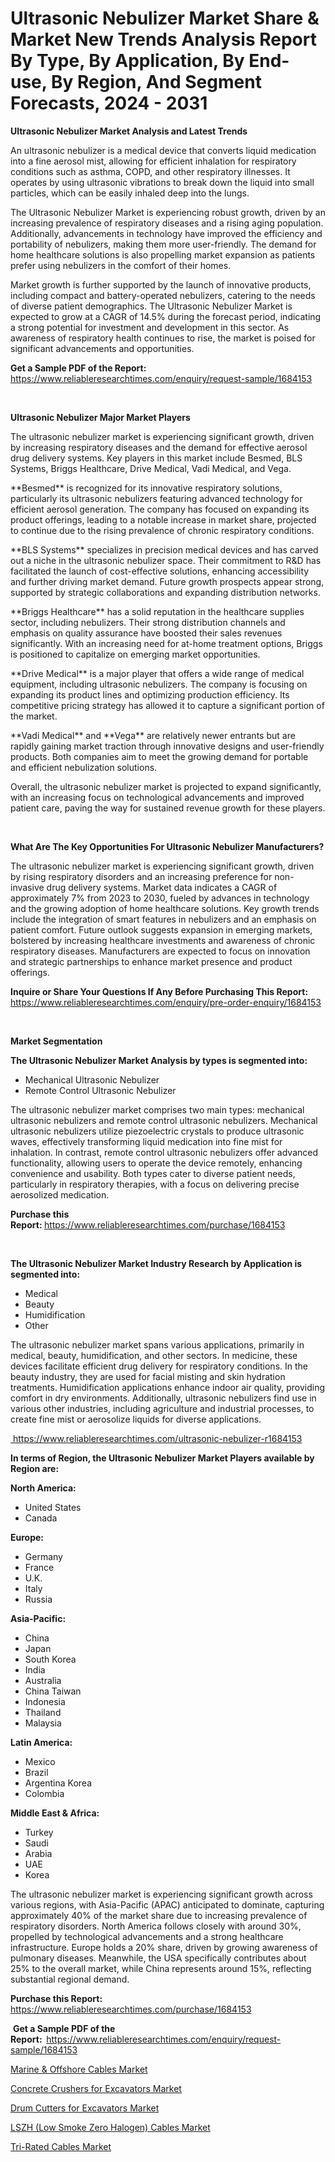<p><h1>Ultrasonic Nebulizer Market Share & Market New Trends Analysis Report By Type, By Application, By End-use, By Region, And Segment Forecasts, 2024 - 2031</h1></p><p><strong>Ultrasonic Nebulizer Market Analysis and Latest Trends</strong></p>
<p><p>An ultrasonic nebulizer is a medical device that converts liquid medication into a fine aerosol mist, allowing for efficient inhalation for respiratory conditions such as asthma, COPD, and other respiratory illnesses. It operates by using ultrasonic vibrations to break down the liquid into small particles, which can be easily inhaled deep into the lungs.</p><p>The Ultrasonic Nebulizer Market is experiencing robust growth, driven by an increasing prevalence of respiratory diseases and a rising aging population. Additionally, advancements in technology have improved the efficiency and portability of nebulizers, making them more user-friendly. The demand for home healthcare solutions is also propelling market expansion as patients prefer using nebulizers in the comfort of their homes.</p><p>Market growth is further supported by the launch of innovative products, including compact and battery-operated nebulizers, catering to the needs of diverse patient demographics. The Ultrasonic Nebulizer Market is expected to grow at a CAGR of 14.5% during the forecast period, indicating a strong potential for investment and development in this sector. As awareness of respiratory health continues to rise, the market is poised for significant advancements and opportunities.</p></p>
<p><strong>Get a Sample PDF of the Report:&nbsp;</strong> <a href="https://www.reliableresearchtimes.com/enquiry/request-sample/1684153?utm_campaign=1572&utm_medium=2&utm_source=Github&utm_content=ia&utm_term=15102024&utm_id=ultrasonic-nebulizer">https://www.reliableresearchtimes.com/enquiry/request-sample/1684153</a></p>
<p>&nbsp;</p>
<p><strong>Ultrasonic Nebulizer Major Market Players</strong></p>
<p><p>The ultrasonic nebulizer market is experiencing significant growth, driven by increasing respiratory diseases and the demand for effective aerosol drug delivery systems. Key players in this market include Besmed, BLS Systems, Briggs Healthcare, Drive Medical, Vadi Medical, and Vega.</p><p>**Besmed** is recognized for its innovative respiratory solutions, particularly its ultrasonic nebulizers featuring advanced technology for efficient aerosol generation. The company has focused on expanding its product offerings, leading to a notable increase in market share, projected to continue due to the rising prevalence of chronic respiratory conditions.</p><p>**BLS Systems** specializes in precision medical devices and has carved out a niche in the ultrasonic nebulizer space. Their commitment to R&D has facilitated the launch of cost-effective solutions, enhancing accessibility and further driving market demand. Future growth prospects appear strong, supported by strategic collaborations and expanding distribution networks.</p><p>**Briggs Healthcare** has a solid reputation in the healthcare supplies sector, including nebulizers. Their strong distribution channels and emphasis on quality assurance have boosted their sales revenues significantly. With an increasing need for at-home treatment options, Briggs is positioned to capitalize on emerging market opportunities.</p><p>**Drive Medical** is a major player that offers a wide range of medical equipment, including ultrasonic nebulizers. The company is focusing on expanding its product lines and optimizing production efficiency. Its competitive pricing strategy has allowed it to capture a significant portion of the market.</p><p>**Vadi Medical** and **Vega** are relatively newer entrants but are rapidly gaining market traction through innovative designs and user-friendly products. Both companies aim to meet the growing demand for portable and efficient nebulization solutions.</p><p>Overall, the ultrasonic nebulizer market is projected to expand significantly, with an increasing focus on technological advancements and improved patient care, paving the way for sustained revenue growth for these players.</p></p>
<p>&nbsp;</p>
<p><strong>What Are The Key Opportunities For Ultrasonic Nebulizer Manufacturers?</strong></p>
<p><p>The ultrasonic nebulizer market is experiencing significant growth, driven by rising respiratory disorders and an increasing preference for non-invasive drug delivery systems. Market data indicates a CAGR of approximately 7% from 2023 to 2030, fueled by advances in technology and the growing adoption of home healthcare solutions. Key growth trends include the integration of smart features in nebulizers and an emphasis on patient comfort. Future outlook suggests expansion in emerging markets, bolstered by increasing healthcare investments and awareness of chronic respiratory diseases. Manufacturers are expected to focus on innovation and strategic partnerships to enhance market presence and product offerings.</p></p>
<p><strong>Inquire or Share Your Questions If Any Before Purchasing This Report:</strong> <a href="https://www.reliableresearchtimes.com/enquiry/pre-order-enquiry/1684153?utm_campaign=1572&utm_medium=2&utm_source=Github&utm_content=ia&utm_term=15102024&utm_id=ultrasonic-nebulizer">https://www.reliableresearchtimes.com/enquiry/pre-order-enquiry/1684153</a></p>
<p>&nbsp;</p>
<p><strong>Market Segmentation</strong></p>
<p><strong>The Ultrasonic Nebulizer Market Analysis by types is segmented into:</strong></p>
<p><ul><li>Mechanical Ultrasonic Nebulizer</li><li>Remote Control Ultrasonic Nebulizer</li></ul></p>
<p><p>The ultrasonic nebulizer market comprises two main types: mechanical ultrasonic nebulizers and remote control ultrasonic nebulizers. Mechanical ultrasonic nebulizers utilize piezoelectric crystals to produce ultrasonic waves, effectively transforming liquid medication into fine mist for inhalation. In contrast, remote control ultrasonic nebulizers offer advanced functionality, allowing users to operate the device remotely, enhancing convenience and usability. Both types cater to diverse patient needs, particularly in respiratory therapies, with a focus on delivering precise aerosolized medication.</p></p>
<p><strong>Purchase this Report:&nbsp;</strong><a href="https://www.reliableresearchtimes.com/purchase/1684153?utm_campaign=1572&utm_medium=2&utm_source=Github&utm_content=ia&utm_term=15102024&utm_id=ultrasonic-nebulizer">https://www.reliableresearchtimes.com/purchase/1684153</a></p>
<p>&nbsp;</p>
<p><strong>The Ultrasonic Nebulizer Market Industry Research by Application is segmented into:</strong></p>
<p><ul><li>Medical</li><li>Beauty</li><li>Humidification</li><li>Other</li></ul></p>
<p><p>The ultrasonic nebulizer market spans various applications, primarily in medical, beauty, humidification, and other sectors. In medicine, these devices facilitate efficient drug delivery for respiratory conditions. In the beauty industry, they are used for facial misting and skin hydration treatments. Humidification applications enhance indoor air quality, providing comfort in dry environments. Additionally, ultrasonic nebulizers find use in various other industries, including agriculture and industrial processes, to create fine mist or aerosolize liquids for diverse applications.</p></p>
<p><a href="https://www.reliableresearchtimes.com/ultrasonic-nebulizer-r1684153?utm_campaign=1572&utm_medium=2&utm_source=Github&utm_content=ia&utm_term=15102024&utm_id=ultrasonic-nebulizer">&nbsp;https://www.reliableresearchtimes.com/ultrasonic-nebulizer-r1684153</a></p>
<p><strong>In terms of Region, the Ultrasonic Nebulizer Market Players available by Region are:</strong></p>
<p>
    <p> <strong> North America: </strong>
        <ul>
            <li>United States</li>
            <li>Canada</li>
        </ul>
        </p> 
    <p> <strong> Europe: </strong>
        <ul>
            <li>Germany</li>
            <li>France</li>
            <li>U.K.</li>
            <li>Italy</li>
            <li>Russia</li>
        </ul>
        </p> 
    <p> <strong> Asia-Pacific: </strong>
        <ul>
            <li>China</li>
            <li>Japan</li>
            <li>South Korea</li>
            <li>India</li>
            <li>Australia</li>
            <li>China Taiwan</li>
            <li>Indonesia</li>
            <li>Thailand</li>
            <li>Malaysia</li>
        </ul>
        </p> 
    <p> <strong> Latin America: </strong>
        <ul>
            <li>Mexico</li>
            <li>Brazil</li>
            <li>Argentina Korea</li>
            <li>Colombia</li>
        </ul>
        </p> 
    <p> <strong> Middle East & Africa: </strong>
        <ul>
            <li>Turkey</li>
            <li>Saudi</li>
            <li>Arabia</li>
            <li>UAE</li>
            <li>Korea</li>
        </ul>
    </p>
    </p>
<p><p>The ultrasonic nebulizer market is experiencing significant growth across various regions, with Asia-Pacific (APAC) anticipated to dominate, capturing approximately 40% of the market share due to increasing prevalence of respiratory disorders. North America follows closely with around 30%, propelled by technological advancements and a strong healthcare infrastructure. Europe holds a 20% share, driven by growing awareness of pulmonary diseases. Meanwhile, the USA specifically contributes about 25% to the overall market, while China represents around 15%, reflecting substantial regional demand.</p></p>
<p><strong>Purchase this Report: </strong><a href="https://www.reliableresearchtimes.com/purchase/1684153?utm_campaign=1572&utm_medium=2&utm_source=Github&utm_content=ia&utm_term=15102024&utm_id=ultrasonic-nebulizer">https://www.reliableresearchtimes.com/purchase/1684153</a></p>
<p>&nbsp;<strong>Get a Sample PDF of the Report:&nbsp;&nbsp;</strong><a href="https://www.reliableresearchtimes.com/enquiry/request-sample/1684153?utm_campaign=1572&utm_medium=2&utm_source=Github&utm_content=ia&utm_term=15102024&utm_id=ultrasonic-nebulizer">https://www.reliableresearchtimes.com/enquiry/request-sample/1684153</a></p>
<p><strong></strong></p>
<p><p><a href="https://www.linkedin.com/pulse/global-marine-offshore-cables-market-trends-innovations-hnskf?utm_campaign=1572&utm_medium=2&utm_source=Github&utm_content=ia&utm_term=15102024&utm_id=ultrasonic-nebulizer">Marine & Offshore Cables Market</a></p><p><a href="https://www.linkedin.com/pulse/mapping-concrete-crushers-excavators-market-trends-challenges-uvvje?utm_campaign=1572&utm_medium=2&utm_source=Github&utm_content=ia&utm_term=15102024&utm_id=ultrasonic-nebulizer">Concrete Crushers for Excavators Market</a></p><p><a href="https://www.linkedin.com/pulse/drum-cutters-excavators-market-trends-growth-outlook-2024-2031-yiyre?utm_campaign=1572&utm_medium=2&utm_source=Github&utm_content=ia&utm_term=15102024&utm_id=ultrasonic-nebulizer">Drum Cutters for Excavators Market</a></p><p><a href="https://www.linkedin.com/pulse/lszh-low-smoke-zero-halogen-cables-industry-sector-market-dynamics-ylt5f?trk=public_post_embed_feed-article-content&utm_campaign=1572&utm_medium=2&utm_source=Github&utm_content=ia&utm_term=15102024&utm_id=ultrasonic-nebulizer">LSZH (Low Smoke Zero Halogen) Cables Market</a></p><p><a href="https://www.linkedin.com/pulse/tri-rated-cables-market-global-regional-analysis-focus-region-dgj1f?trk=public_post_embed_feed-article-content&utm_campaign=1572&utm_medium=2&utm_source=Github&utm_content=ia&utm_term=15102024&utm_id=ultrasonic-nebulizer">Tri-Rated Cables Market</a></p></p>